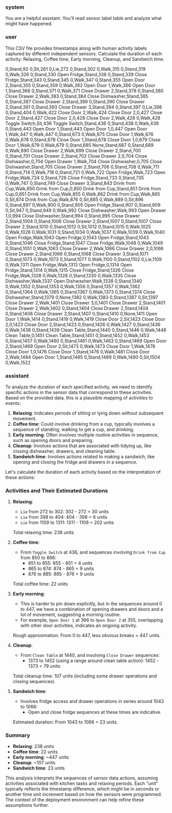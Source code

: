 ### system
You are a helpful assstant. You'll read sensor label table and analyze what might have happened.
### user

This CSV file provides timestamps along with human activity labels captured by different independent sensors.
Calculate the duration of each activity: Relaxing, Coffee time, Early morning, Cleanup, and Sandwich time.
    
0,Stand,92
0,Sit,261
0,Lie,272
0,Stand,302
0,Walk,315
0,Stand,319
0,Walk,326
0,Stand,330
Open Fridge,Stand,336
0,Stand,339
Close Fridge,Stand,343
0,Stand,345
0,Walk,347
0,Stand,355
Open Door 2,Stand,355
0,Stand,359
0,Walk,362
Open Door 1,Walk,366
Open Door 1,Stand,366
0,Stand,371
0,Walk,371
Close Drawer 2,Stand,378
0,Stand,380
Close Drawer 2,Walk,383
0,Stand,384
Close Dishwasher,Stand,385
0,Stand,387
Close Drawer 2,Stand,389
0,Stand,390
Close Drawer 2,Stand,391
0,Stand,393
Close Drawer 3,Stand,394
0,Stand,397
0,Lie,398
0,Stand,404
0,Walk,422
Close Door 2,Walk,424
Close Door 2,0,427
Close Door 2,Stand,427
Close Door 2,0,428
Close Door 2,Walk,428
0,Walk,428
Toggle Switch,Sit,436
Toggle Switch,Stand,436
0,Stand,438
0,Walk,439
0,Stand,443
Open Door 1,Stand,443
Open Door 1,0,447
Open Door 1,Walk,447
0,Walk,447
0,Stand,673
0,Walk,675
Close Door 1,Walk,676
0,Walk,678
0,Stand,678
Close Door 1,Stand,678
Close Door 1,0,679
Close Door 1,Walk,679
0,Walk,679
0,Stand,685
None,Stand,687
0,Stand,689
0,Walk,690
Close Drawer 2,Walk,699
Close Drawer 2,Stand,700
0,Stand,701
Close Drawer 2,Stand,702
Close Drawer 2,0,704
Close Dishwasher,0,704
Open Drawer 1,Walk,704
Close Dishwasher,0,705
Close Dishwasher,Stand,705
Close Drawer 2,Stand,706
0,Stand,708
0,Walk,711
0,Stand,714
0,Walk,718
0,Stand,721
0,Walk,722
Open Fridge,Walk,723
Open Fridge,Walk,724
0,Stand,726
Close Fridge,Stand,733
0,Stand,735
0,Walk,747
0,Stand,749
Close Drawer 3,Stand,843
Drink from Cup,Walk,850
Drink from Cup,0,850
Drink from Cup,Stand,851
Drink from Cup,0,851
Drink from Cup,Walk,855
0,Walk,862
Drink from Cup,Walk,865
0,Sit,874
Drink from Cup,Walk,876
0,Sit,885
0,Walk,889
0,Sit,896
0,Stand,897
0,Walk,900
0,Stand,905
Open Fridge,Stand,907
0,Stand,909
0,Sit,947
0,Stand,949
0,Walk,992
Close Dishwasher,Walk,993
Open Drawer 1,0,994
Close Dishwasher,Stand,994
0,Stand,995
Close Drawer 2,Stand,1004
0,Stand,1006
Close Drawer 2,Stand,1007
0,Stand,1007
Close Drawer 2,Stand,1010
0,Stand,1012
0,Sit,1012
0,Stand,1015
0,Walk,1025
0,Walk,1026
0,Walk,1031
0,Stand,1034
0,Walk,1037
0,Walk,1039
0,Walk,1040
Open Fridge,Walk,1043
Open Fridge,0,1043
Open Fridge,Stand,1043
0,Stand,1046
Close Fridge,Stand,1047
Close Fridge,Walk,1048
0,Walk,1049
0,Stand,1051
0,Walk,1063
Close Drawer 2,Walk,1066
Close Drawer 2,0,1066
Close Drawer 2,Stand,1066
0,Stand,1068
Close Drawer 3,Stand,1071
0,Stand,1073
0,Walk,1073
0,Stand,1077
0,Walk,1100
0,Stand,1102
0,Lie,1109
0,Walk,1311
Open Fridge,Walk,1313
Open Fridge,0,1314
Open Fridge,Stand,1314
0,Walk,1315
Close Fridge,Stand,1326
Close Fridge,Walk,1328
0,Walk,1328
0,Stand,1330
0,Walk,1335
Close Dishwasher,Walk,1337
Open Dishwasher,Walk,1338
0,Stand,1340
0,Walk,1352
0,Stand,1353
0,Walk,1356
0,Stand,1357
0,Walk,1362
0,Stand,1364
0,Walk,1365
0,Stand,1367
0,Walk,1373
0,Stand,1374
Close Dishwasher,Stand,1379
0,None,1382
0,Walk,1383
0,Stand,1387
0,Sit,1397
Close Drawer 2,Walk,1401
Close Drawer 3,0,1401
Close Drawer 2,Stand,1401
Close Drawer 2,Walk,1402
0,Stand,1404
Close Drawer 2,Stand,1404
0,Stand,1406
Close Drawer 3,Stand,1407
0,Stand,1410
0,None,1411
Open Door 1,Walk,1414
0,Stand,1419
0,Walk,1419
Close Door 2,Sit,1423
Close Door 2,0,1423
Close Door 2,Stand,1423
0,Stand,1426
0,Walk,1427
0,Stand,1436
0,Walk,1438
0,Stand,1439
Clean Table,Stand,1440
0,Stand,1446
0,Walk,1448
Clean Table,0,1451
Clean Table,Stand,1451
0,Stand,1452
0,Walk,1453
0,Stand,1457
0,Walk,1460
0,Stand,1461
0,Walk,1463
0,Stand,1469
Open Door 2,Stand,1469
Open Door 2,Sit,1473
0,Walk,1473
Close Door 1,Walk,1476
Close Door 1,0,1476
Close Door 1,Stand,1476
0,Walk,1481
Close Door 2,Walk,1484
Open Door 1,Stand,1485
0,Stand,1489
0,Walk,1490
0,Sit,1504
0,Walk,1522

### assistant
To analyze the duration of each specified activity, we need to identify specific actions in the sensor data that correspond to these activities. Based on the provided data, this is a plausible mapping of activities to events:

1. **Relaxing**: Indicates periods of sitting or lying down without subsequent movement.
2. **Coffee time**: Could involve drinking from a cup, typically involves a sequence of standing, walking to get a cup, and drinking.
3. **Early morning**: Often involves multiple routine activities in sequence, such as opening doors and preparing.
4. **Cleanup**: Involves actions that are associated with tidying up, like closing dishwasher, drawers, and cleaning table.
5. **Sandwich time**: Involves actions related to making a sandwich, like opening and closing the fridge and drawers in a sequence.

Let's calculate the duration of each activity based on the interpretation of these actions:

### Activities and Their Estimated Durations

1. **Relaxing**:
   - `Lie` from 272 to 302: 302 - 272 = 30 units
   - `Lie` from 398 to 404: 404 - 398 = 6 units
   - `Lie` from 1109 to 1311: 1311 - 1109 = 202 units

   Total relaxing time: 238 units

2. **Coffee time**:
   - From `Toggle Switch` at 436, and sequences involving `Drink from Cup` from 850 to 896:
     - 851 to 855: 855 - 851 = 4 units
     - 865 to 874: 874 - 865 = 9 units
     - 876 to 885: 885 - 876 = 9 units

   Total coffee time: 22 units

3. **Early morning**:
   - This is harder to pin down explicitly, but in the sequences around 0 to 447, we have a combination of opening drawers and doors and a lot of movement, suggesting a morning routine.
   - For example, `Open Door 1` at 366 to `Open Door 2` at 355, overlapping with other door activities, indicates an ongoing activity.

   Rough approximation: From 0 to 447, less obvious breaks = 447 units.

4. **Cleanup**:
   - From `Clean Table` at 1440, and involving `Close Drawer` sequences:
     - 1373 to 1452 (using a range around clean table action): 1452 - 1373 = 79 units

   Total cleanup time: 107 units (including some drawer operations and closing sequences).

5. **Sandwich time**:
   - Involves fridge access and drawer operations in series around 1043 to 1066:
     - Open and close fridge sequences at these times are indicative.

   Estimated duration: From 1043 to 1066 = 23 units.

### Summary

- **Relaxing**: 238 units
- **Coffee time**: 22 units
- **Early morning**: ~447 units
- **Cleanup**: ~107 units
- **Sandwich time**: 23 units

This analysis interprets the sequences of sensor data actions, assuming activities associated with kitchen tasks and relaxing periods. Each "unit" typically reflects the timestamp difference, which might be in seconds or another time unit increment based on how the sensors were programmed. The context of the deployment environment can help refine these assumptions further.
